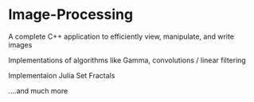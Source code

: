 # Image-Processing
A complete C++ application to efficiently view, manipulate, and write images

Implementations of algorithms like Gamma, convolutions / linear filtering

Implementaion Julia Set Fractals

....and much more
